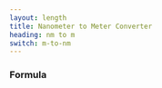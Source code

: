 ```yaml
---
layout: length
title: Nanometer to Meter Converter
heading: nm to m
switch: m-to-nm
---
```


<script>
  selectInput[0].selected = true
  selectOutput[7].selected = true
</script>

### Formula
